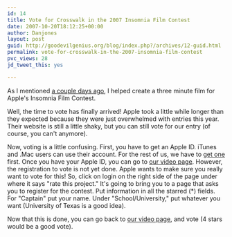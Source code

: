 ```yaml
---
id: 14
title: Vote for Crosswalk in the 2007 Insomnia Film Contest
date: 2007-10-20T18:12:25+00:00
author: Danjones
layout: post
guid: http://goodevilgenius.org/blog/index.php?/archives/12-guid.html
permalink: vote-for-crosswalk-in-the-2007-insomnia-film-contest
pvc_views: 28
jd_tweet_this: yes

---
```

As I mentioned [a couple days ago](/2007/10/17/apple-insomnia-film-contest-2007/), I helped create a three minute film for Apple's Insomnia Film Contest.

Well, the time to vote has finally arrived! Apple took a little while longer than they expected because they were just overwhelmed with entries this year. Their website is still a little shaky, but you can still vote for our entry (of course, you can't anymore).

Now, voting is a little confusing. First, you have to get an Apple ID. iTunes and .Mac users can use their account. For the rest of us, we have to [get one](https://myinfo.apple.com/) first. Once you have your Apple ID, you can go to [our video page](http://edcommunity.apple.com/insomnia_fall07/item.php?itemID=1839). However, the registration to vote is not yet done. Apple wants to make sure you really want to vote for this! So, click on login on the right side of the page under where it says "rate this project." It's going to bring you to a page that asks you to register for the contest. Put information in all the starred (*) fields. For "Captain" put your name. Under "School/University," put whatever you want (University of Texas is a good idea).

Now that this is done, you can go back to [our video page](http://edcommunity.apple.com/insomnia_fall07/item.php?itemID=1839), and vote (4 stars would be a good vote).

